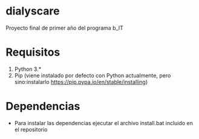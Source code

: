 # dialyscare
Proyecto final de primer año del programa b_IT

# Requisitos

1. Python 3.*
2. Pip (viene instalado por defecto con Python actualmente, pero sino:instalarlo https://pip.pypa.io/en/stable/installing)

# Dependencias

- Para instalar las dependencias ejecutar el archivo install.bat incluido en el repositorio
